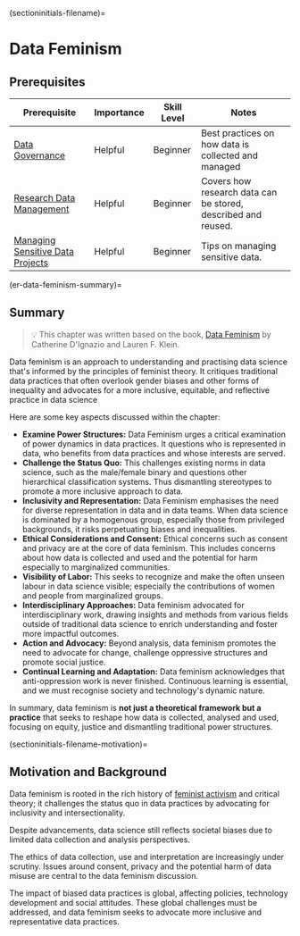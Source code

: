 (sectioninitials-filename)=
# Data Feminism

## Prerequisites

| Prerequisite | Importance | Skill Level | Notes |
| -------------|----------|------|----|
| [Data Governance](https://the-turing-way.netlify.app/project-design/data-governance) | Helpful | Beginner | Best practices on how data is collected and managed |
| [Research Data Management](https://the-turing-way.netlify.app/reproducible-research/rdm#rr-rdm) | Helpful | Beginner | Covers how research data can be stored, described and reused.  
| [Managing Sensitive Data Projects](https://the-turing-way.netlify.app/project-design/sdpm) | Helpful | Beginner | Tips on managing sensitive data.|


(er-data-feminism-summary)=
## Summary
> 💡 This chapter was written based on the book, [Data Feminism](https://data-feminism.mitpress.mit.edu/) by Catherine D'Ignazio and Lauren F. Klein. 

Data feminism is an approach to understanding and practising data science that's informed by the principles of feminist theory. It critiques traditional data practices that often overlook gender biases and other forms of inequality and advocates for a more inclusive, equitable, and reflective practice in data science

Here are some key aspects discussed within the chapter:
- **Examine Power Structures:** Data Feminism urges a critical examination of power dynamics in data practices. It questions who is represented in data, who benefits from data practices and whose interests are served.
- **Challenge the Status Quo:** This challenges existing norms in data science, such as the male/female binary and questions other hierarchical classification systems. Thus dismantling stereotypes to promote a more inclusive approach to data.
- **Inclusivity and Representation:** Data Feminism emphasises the need for diverse representation in data and in data teams. When data science is dominated by a homogenous group, especially those from privileged backgrounds, it risks perpetuating biases and inequalities.
- **Ethical Considerations and Consent:** Ethical concerns such as consent and privacy are at the core of data feminism. This includes concerns about how data is collected and used and the potential for harm especially to marginalized communities. 
- **Visibility of Labor:** This seeks to recognize and make the often unseen labour in data science visible; especially the contributions of women and people from marginalized groups. 
- **Interdisciplinary Approaches:** Data feminism advocated for interdisciplinary work, drawing insights and methods from various fields outside of traditional data science to enrich understanding and foster more impactful outcomes. 
- **Action and Advocacy:** Beyond analysis, data feminism promotes the need to advocate for change, challenge oppressive structures and promote social justice.
- **Continual Learning and Adaptation:** Data feminism acknowledges that anti-oppression work is never finished. Continuous learning is essential, and we must recognise society and technology's dynamic nature.

In summary, data feminism is **not just a theoretical framework but a practice** that seeks to reshape how data is collected, analysed and used, focusing on equity, justice and dismantling traditional power structures.


(sectioninitials-filename-motivation)=
## Motivation and Background
Data feminism is rooted in the rich history of [feminist activism](https://data-feminism.mitpress.mit.edu/pub/frfa9szd#dyqlckz6ws) and critical theory; it challenges the status quo in data practices by advocating for inclusivity and intersectionality. 

Despite advancements, data science still reflects societal biases due to limited data collection and analysis perspectives.

The ethics of data collection, use and interpretation are increasingly under scrutiny. Issues around consent, privacy and the potential harm of data misuse are central to the data feminism discussion. 

The impact of biased data practices is global, affecting policies, technology development and social attitudes. These global challenges must be addressed, and data feminism seeks to advocate more inclusive and representative data practices.



